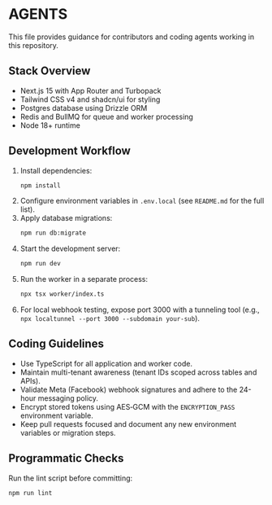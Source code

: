 # AGENTS

This file provides guidance for contributors and coding agents working in this repository.

## Stack Overview
- Next.js 15 with App Router and Turbopack
- Tailwind CSS v4 and shadcn/ui for styling
- Postgres database using Drizzle ORM
- Redis and BullMQ for queue and worker processing
- Node 18+ runtime

## Development Workflow
1. Install dependencies:
   ```bash
   npm install
   ```
2. Configure environment variables in `.env.local` (see `README.md` for the full list).
3. Apply database migrations:
   ```bash
   npm run db:migrate
   ```
4. Start the development server:
   ```bash
   npm run dev
   ```
5. Run the worker in a separate process:
   ```bash
   npx tsx worker/index.ts
   ```
6. For local webhook testing, expose port 3000 with a tunneling tool (e.g., `npx localtunnel --port 3000 --subdomain your-sub`).

## Coding Guidelines
- Use TypeScript for all application and worker code.
- Maintain multi-tenant awareness (tenant IDs scoped across tables and APIs).
- Validate Meta (Facebook) webhook signatures and adhere to the 24-hour messaging policy.
- Encrypt stored tokens using AES‑GCM with the `ENCRYPTION_PASS` environment variable.
- Keep pull requests focused and document any new environment variables or migration steps.

## Programmatic Checks
Run the lint script before committing:
```bash
npm run lint
```

